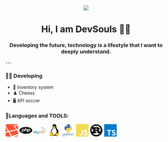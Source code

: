 <div id="header" align="center">
  <img src="https://media.giphy.com/media/du3J3cXyzhj75IOgvA/giphy.gif" width="200" />
  <h1 align="center"> Hi, I am DevSouls 🤖🤖</h1>
  <h3 alig="center">Developing the future, technology is a lifestyle that I want to deeply understand.</h3>
</div>

<div>
 
</div>
---


### 👨‍💼 Developing

- 🪪 Inventory system
- ♟️ Cheess
- 🖥️ API soccer



<div align="left">
  <h3> 🚀Languages and TOOLS:</h3>
    <img src="https://github.com/devicons/devicon/blob/master/icons/laravel/laravel-plain.svg" width="40" height="40">
    <img src="https://github.com/devicons/devicon/blob/master/icons/php/php-plain.svg" width="40" height="40">
    <img src="https://github.com/devicons/devicon/blob/master/icons/mysql/mysql-original-wordmark.svg" width="40" height="40">
    <img src="https://github.com/devicons/devicon/blob/master/icons/linux/linux-original.svg" width="40" height="40">
    <img src="https://github.com/devicons/devicon/blob/master/icons/python/python-original-wordmark.svg" width="40" height="40">
    <img src="https://github.com/devicons/devicon/blob/master/icons/javascript/javascript-plain.svg" width="40" height="40">
    <img src="https://github.com/devicons/devicon/blob/master/icons/rust/rust-plain.svg" width="40" height="40">
    <img src="https://github.com/devicons/devicon/blob/master/icons/typescript/typescript-plain.svg" width="40" height="40">
</div>
